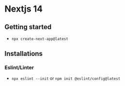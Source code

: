 # Nextjs 14

## Getting started

- `npx create-next-app@latest`

## Installations

### Eslint/Linter

- `npx eslint --init` or `npm init @eslint/config@latest`
